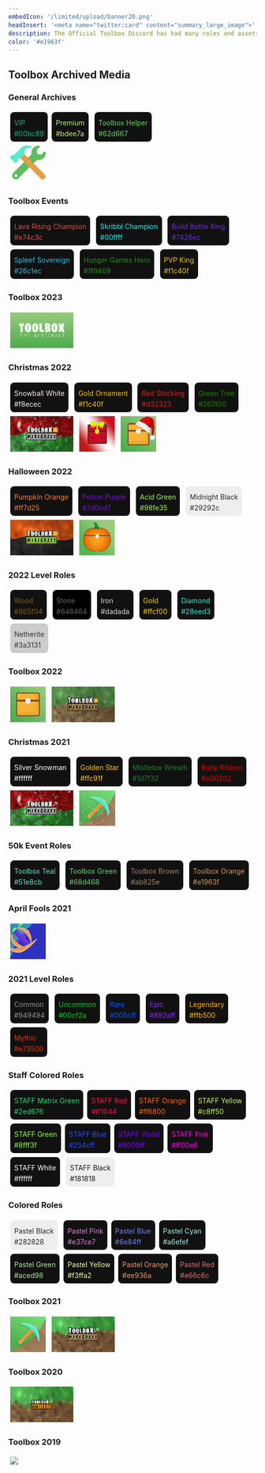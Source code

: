 ```yaml
---
embedIcon: '/limited/upload/banner20.png'
headInsert: '<meta name="twitter:card" content="summary_large_image">'
description: The Official Toolbox Discord has had many roles and assets, whether that be seasonal or to celebrate important milestones. It's likely that none of these colors would ever be known again without archival.
color: '#e1963f'
---
```

## Toolbox Archived Media
<div class="changelog-container">
  <h3>General Archives</h3>
  <div>
    <a class="home-content-container" style="border-radius:8px;background: #111;padding:8px;color:#ccc;display:inline-block;margin:4px;line-height: 0;--color: #00bc88;">
      <p class="dreamsdb infotitle" style="color: var(--color);">VIP</p>
      <p class="dreamsdb infostats" style="display: block;line-height: 16px;margin: 0;color: var(--color);">#00bc88</p>
    </a><a class="home-content-container" style="border-radius:8px;background: #111;padding:8px;color:#ccc;display:inline-block;margin:4px;line-height: 0;--color: #bdee7a;">
      <p class="dreamsdb infotitle" style="color: var(--color);">Premium</p>
      <p class="dreamsdb infostats" style="display: block;line-height: 16px;margin: 0;color: var(--color);">#bdee7a</p>
    </a>
    <a class="home-content-container" style="border-radius:8px;background: #111;padding:8px;color:#ccc;display:inline-block;margin:4px;line-height: 0;--color: #62d667;">
      <p class="dreamsdb infotitle" style="color: var(--color);">Toolbox Helper</p>
      <p class="dreamsdb infostats" style="display: block;line-height: 16px;margin: 0;color: var(--color);">#62d667</p>
    </a><div class="home-content-container" style="justify-content:left">
      <img src="./upload/garoleiconhelper.png">
    </div>
  </div>
</div>
<div class="changelog-container">
  <h3>Toolbox Events</h3>
  <div>
    <a class="home-content-container" style="border-radius:8px;background: #111;padding:8px;color:#ccc;display:inline-block;margin:4px;line-height: 0;--color: #e74c3c;">
      <p class="dreamsdb infotitle" style="color: var(--color);">Lava Rising Champion</p>
      <p class="dreamsdb infostats" style="display: block;line-height: 16px;margin: 0;color: var(--color);">#e74c3c</p>
    </a>
    <a class="home-content-container" style="border-radius:8px;background: #111;padding:8px;color:#ccc;display:inline-block;margin:4px;line-height: 0;--color: #00ffff;">
      <p class="dreamsdb infotitle" style="color: var(--color);">Skribbl Champion</p>
      <p class="dreamsdb infostats" style="display: block;line-height: 16px;margin: 0;color: var(--color);">#00ffff</p>
    </a>
    <a class="home-content-container" style="border-radius:8px;background: #111;padding:8px;color:#ccc;display:inline-block;margin:4px;line-height: 0;--color: #7426ec;">
      <p class="dreamsdb infotitle" style="color: var(--color);">Build Battle King</p>
      <p class="dreamsdb infostats" style="display: block;line-height: 16px;margin: 0;color: var(--color);">#7426ec</p>
    </a>
    <a class="home-content-container" style="border-radius:8px;background: #111;padding:8px;color:#ccc;display:inline-block;margin:4px;line-height: 0;--color: #26c1ec;">
      <p class="dreamsdb infotitle" style="color: var(--color);">Spleef Sovereign</p>
      <p class="dreamsdb infostats" style="display: block;line-height: 16px;margin: 0;color: var(--color);">#26c1ec</p>
    </a>
    <a class="home-content-container" style="border-radius:8px;background: #111;padding:8px;color:#ccc;display:inline-block;margin:4px;line-height: 0;--color: #1f9409;">
      <p class="dreamsdb infotitle" style="color: var(--color);">Hunger Games Hero</p>
      <p class="dreamsdb infostats" style="display: block;line-height: 16px;margin: 0;color: var(--color);">#1f9409</p>
    </a>
    <a class="home-content-container" style="border-radius:8px;background: #111;padding:8px;color:#ccc;display:inline-block;margin:4px;line-height: 0;--color: #f1c40f;">
      <p class="dreamsdb infotitle" style="color: var(--color);">PVP King</p>
      <p class="dreamsdb infostats" style="display: block;line-height: 16px;margin: 0;color: var(--color);">#f1c40f</p>
    </a>
  </div>
</div>
<div class="changelog-container">
  <h3>Toolbox 2023</h3>
  <div>
    <div class="home-content-container" style="justify-content:left">
      <img src="./upload/tb230.png">
    </div>
  </div>
</div>
<div class="changelog-container">
  <h3>Christmas 2022</h3>
  <div>
    <a class="home-content-container" style="border-radius:8px;background: #111;padding:8px;color:#ccc;display:inline-block;margin:4px;line-height: 0;--color: #f8ecec;">
      <p class="dreamsdb infotitle" style="color: var(--color);">Snowball White</p>
      <p class="dreamsdb infostats" style="display: block;line-height: 16px;margin: 0;color: var(--color);">#f8ecec</p>
    </a>
    <a class="home-content-container" style="border-radius:8px;background: #111;padding:8px;color:#ccc;display:inline-block;margin:4px;line-height: 0;--color: #f1c40f;">
      <p class="dreamsdb infotitle" style="color: var(--color);">Gold Ornament</p>
      <p class="dreamsdb infostats" style="display: block;line-height: 16px;margin: 0;color: var(--color);">#f1c40f</p>
    </a>
    <a class="home-content-container" style="border-radius:8px;background: #111;padding:8px;color:#ccc;display:inline-block;margin:4px;line-height: 0;--color: #d32323;">
      <p class="dreamsdb infotitle" style="color: var(--color);">Red Stocking</p>
      <p class="dreamsdb infostats" style="display: block;line-height: 16px;margin: 0;color: var(--color);">#d32323</p>
    </a>
    <a class="home-content-container" style="border-radius:8px;background: #111;padding:8px;color:#ccc;display:inline-block;margin:4px;line-height: 0;--color: #267f00;">
      <p class="dreamsdb infotitle" style="color: var(--color);">Green Tree</p>
      <p class="dreamsdb infostats" style="display: block;line-height: 16px;margin: 0;color: var(--color);">#267f00</p>
    </a>
    <div class="home-content-container" style="justify-content:left">
      <img src="./upload/xmas220.png">
      <img src="./upload/xmas221.gif">
      <img src="./upload/xmas222.png">
    </div>
  </div>
</div>
<div class="changelog-container">
  <h3>Halloween 2022</h3>
  <div>
    <a class="home-content-container" style="border-radius:8px;background: #111;padding:8px;color:#ccc;display:inline-block;margin:4px;line-height: 0;--color: #ff7d25;">
      <p class="dreamsdb infotitle" style="color: var(--color);">Pumpkin Orange</p>
      <p class="dreamsdb infostats" style="display: block;line-height: 16px;margin: 0;color: var(--color);">#ff7d25</p>
    </a>
    <a class="home-content-container" style="border-radius:8px;background: #111;padding:8px;color:#ccc;display:inline-block;margin:4px;line-height: 0;--color: #7d0cd7;">
      <p class="dreamsdb infotitle" style="color: var(--color);">Potion Purple</p>
      <p class="dreamsdb infostats" style="display: block;line-height: 16px;margin: 0;color: var(--color);">#7d0cd7</p>
    </a>
    <a class="home-content-container" style="border-radius:8px;background: #111;padding:8px;color:#ccc;display:inline-block;margin:4px;line-height: 0;--color: #98fe35;">
      <p class="dreamsdb infotitle" style="color: var(--color);">Acid Green</p>
      <p class="dreamsdb infostats" style="display: block;line-height: 16px;margin: 0;color: var(--color);">#98fe35</p>
    </a>
    <a class="home-content-container" style="border-radius:8px;background: #eee;padding:8px;color:#ccc;display:inline-block;margin:4px;line-height: 0;--color: #29292c;">
      <p class="dreamsdb infotitle" style="color: var(--color);">Midnight Black</p>
      <p class="dreamsdb infostats" style="display: block;line-height: 16px;margin: 0;color: var(--color);">#29292c</p>
    </a>
    <div class="home-content-container" style="justify-content:left">
      <img src="./upload/spook220.png">
      <img src="./upload/spook221.png">
    </div>
  </div>
</div>
<div class="changelog-container">
  <h3>2022 Level Roles</h3>
  <div>
    <a class="home-content-container" style="border-radius:8px;background: #111;padding:8px;color:#ccc;display:inline-block;margin:4px;line-height: 0;--color: #865f04;">
      <p class="dreamsdb infotitle" style="color: var(--color);">Wood</p>
      <p class="dreamsdb infostats" style="display: block;line-height: 16px;margin: 0;color: var(--color);">#865f04</p>
    </a>
    <a class="home-content-container" style="border-radius:8px;background: #000;padding:8px;color:#ccc;display:inline-block;margin:4px;line-height: 0;--color: #646464;">
      <p class="dreamsdb infotitle" style="color: var(--color);">Stone</p>
      <p class="dreamsdb infostats" style="display: block;line-height: 16px;margin: 0;color: var(--color);">#646464</p>
    </a>
    <a class="home-content-container" style="border-radius:8px;background: #111;padding:8px;color:#ccc;display:inline-block;margin:4px;line-height: 0;--color: #dadada;">
      <p class="dreamsdb infotitle" style="color: var(--color);">Iron</p>
      <p class="dreamsdb infostats" style="display: block;line-height: 16px;margin: 0;color: var(--color);">#dadada</p>
    </a>
    <a class="home-content-container" style="border-radius:8px;background: #111;padding:8px;color:#ccc;display:inline-block;margin:4px;line-height: 0;--color: #ffcf00;">
      <p class="dreamsdb infotitle" style="color: var(--color);">Gold</p>
      <p class="dreamsdb infostats" style="display: block;line-height: 16px;margin: 0;color: var(--color);">#ffcf00</p>
    </a>
  <a class="home-content-container" style="border-radius:8px;background: #111;padding:8px;color:#ccc;display:inline-block;margin:4px;line-height: 0;--color: #28eed3;">
      <p class="dreamsdb infotitle" style="color: var(--color);">Diamond</p>
      <p class="dreamsdb infostats" style="display: block;line-height: 16px;margin: 0;color: var(--color);">#28eed3</p>
    </a><a class="home-content-container" style="border-radius:8px;background: #ccc;padding:8px;color:#ccc;display:inline-block;margin:4px;line-height: 0;--color: #3a3131;">
      <p class="dreamsdb infotitle" style="color: var(--color);">Netherite</p>
      <p class="dreamsdb infostats" style="display: block;line-height: 16px;margin: 0;color: var(--color);">#3a3131</p>
    </a></div>
</div>
<div class="changelog-container">
  <h3>Toolbox 2022</h3>
  <div>
    <div class="home-content-container" style="justify-content:left">
      <img src="./upload/tb220.png">
      <img src="./upload/tb221.png">
    </div>
  </div>
</div>
<div class="changelog-container">
  <h3>Christmas 2021</h3>
  <div>
    <a class="home-content-container" style="border-radius:8px;background: #111;padding:8px;color:#ccc;display:inline-block;margin:4px;line-height: 0;--color: #ffffff;">
      <p class="dreamsdb infotitle" style="color: var(--color);">Silver Snowman</p>
      <p class="dreamsdb infostats" style="display: block;line-height: 16px;margin: 0;color: var(--color);">#ffffff</p>
    </a>
    <a class="home-content-container" style="border-radius:8px;background: #111;padding:8px;color:#ccc;display:inline-block;margin:4px;line-height: 0;--color: #ffc91f;">
      <p class="dreamsdb infotitle" style="color: var(--color);">Golden Star</p>
      <p class="dreamsdb infostats" style="display: block;line-height: 16px;margin: 0;color: var(--color);">#ffc91f</p>
    </a>
    <a class="home-content-container" style="border-radius:8px;background: #111;padding:8px;color:#ccc;display:inline-block;margin:4px;line-height: 0;--color: #1d7f32;">
      <p class="dreamsdb infotitle" style="color: var(--color);">Mistletoe Wreath</p>
      <p class="dreamsdb infostats" style="display: block;line-height: 16px;margin: 0;color: var(--color);">#1d7f32</p>
    </a>
    <a class="home-content-container" style="border-radius:8px;background: #111;padding:8px;color:#ccc;display:inline-block;margin:4px;line-height: 0;--color: #e00202;">
      <p class="dreamsdb infotitle" style="color: var(--color);">Ruby Ribbon</p>
      <p class="dreamsdb infostats" style="display: block;line-height: 16px;margin: 0;color: var(--color);">#e00202</p>
    </a>
    <div class="home-content-container" style="justify-content:left">
      <img src="./upload/xmas210.png">
      <img src="./upload/xmas211.gif">
    </div>
  </div>
</div>
<div class="changelog-container">
  <h3>50k Event Roles</h3>
  <div>
    <a class="home-content-container" style="border-radius:8px;background: #111;padding:8px;color:#ccc;display:inline-block;margin:4px;line-height: 0;--color: #51e8cb;">
      <p class="dreamsdb infotitle" style="color: var(--color);">Toolbox Teal</p>
      <p class="dreamsdb infostats" style="display: block;line-height: 16px;margin: 0;color: var(--color);">#51e8cb</p>
    </a>
    <a class="home-content-container" style="border-radius:8px;background: #111;padding:8px;color:#ccc;display:inline-block;margin:4px;line-height: 0;--color: #68d468;">
      <p class="dreamsdb infotitle" style="color: var(--color);">Toolbox Green</p>
      <p class="dreamsdb infostats" style="display: block;line-height: 16px;margin: 0;color: var(--color);">#68d468</p>
    </a>
    <a class="home-content-container" style="border-radius:8px;background: #111;padding:8px;color:#ccc;display:inline-block;margin:4px;line-height: 0;--color: #ab825e;">
      <p class="dreamsdb infotitle" style="color: var(--color);">Toolbox Brown</p>
      <p class="dreamsdb infostats" style="display: block;line-height: 16px;margin: 0;color: var(--color);">#ab825e</p>
    </a>
    <a class="home-content-container" style="border-radius:8px;background: #111;padding:8px;color:#ccc;display:inline-block;margin:4px;line-height: 0;--color: #e1963f;">
      <p class="dreamsdb infotitle" style="color: var(--color);">Toolbox Orange</p>
      <p class="dreamsdb infostats" style="display: block;line-height: 16px;margin: 0;color: var(--color);">#e1963f</p>
    </a>
  </div>
</div>
<div class="changelog-container">
  <h3>April Fools 2021</h3>
  <div>
    <div class="home-content-container" style="justify-content:left">
      <img src="./upload/fools210.gif">
    </div>
  </div>
</div>
<div class="changelog-container">
  <h3>2021 Level Roles</h3>
  <div>
    <a class="home-content-container" style="border-radius:8px;background: #111;padding:8px;color:#ccc;display:inline-block;margin:4px;line-height: 0;--color: #949494;">
      <p class="dreamsdb infotitle" style="color: var(--color);">Common</p>
      <p class="dreamsdb infostats" style="display: block;line-height: 16px;margin: 0;color: var(--color);">#949494</p>
    </a>
    <a class="home-content-container" style="border-radius:8px;background: #111;padding:8px;color:#ccc;display:inline-block;margin:4px;line-height: 0;--color: #00cf2a;">
      <p class="dreamsdb infotitle" style="color: var(--color);">Uncommon</p>
      <p class="dreamsdb infostats" style="display: block;line-height: 16px;margin: 0;color: var(--color);">#00cf2a</p>
    </a>
    <a class="home-content-container" style="border-radius:8px;background: #111;padding:8px;color:#ccc;display:inline-block;margin:4px;line-height: 0;--color: #005cff;">
      <p class="dreamsdb infotitle" style="color: var(--color);">Rare</p>
      <p class="dreamsdb infostats" style="display: block;line-height: 16px;margin: 0;color: var(--color);">#005cff</p>
    </a>
    <a class="home-content-container" style="border-radius:8px;background: #111;padding:8px;color:#ccc;display:inline-block;margin:4px;line-height: 0;--color: #892aff;">
      <p class="dreamsdb infotitle" style="color: var(--color);">Epic</p>
      <p class="dreamsdb infostats" style="display: block;line-height: 16px;margin: 0;color: var(--color);">#892aff</p>
    </a>
  <a class="home-content-container" style="border-radius:8px;background: #111;padding:8px;color:#ccc;display:inline-block;margin:4px;line-height: 0;--color: #ffb500;">
      <p class="dreamsdb infotitle" style="color: var(--color);">Legendary</p>
      <p class="dreamsdb infostats" style="display: block;line-height: 16px;margin: 0;color: var(--color);">#ffb500</p>
    </a><a class="home-content-container" style="border-radius:8px;background: #111;padding:8px;color:#ccc;display:inline-block;margin:4px;line-height: 0;--color: #e73500;">
      <p class="dreamsdb infotitle" style="color: var(--color);">Mythic</p>
      <p class="dreamsdb infostats" style="display: block;line-height: 16px;margin: 0;color: var(--color);">#e73500</p>
    </a></div>
</div>
<div class="changelog-container">
  <h3>Staff Colored Roles</h3>
  <div>
    <a class="home-content-container" style="border-radius:8px;background: #111;padding:8px;color:#ccc;display:inline-block;margin:4px;line-height: 0;--color: #2ed676;">
      <p class="dreamsdb infotitle" style="color: var(--color);">STAFF Matrix Green</p>
      <p class="dreamsdb infostats" style="display: block;line-height: 16px;margin: 0;color: var(--color);">#2ed676</p>
    </a><a class="home-content-container" style="border-radius:8px;background: #111;padding:8px;color:#ccc;display:inline-block;margin:4px;line-height: 0;--color: #ff1044;">
      <p class="dreamsdb infotitle" style="color: var(--color);">STAFF Red</p>
      <p class="dreamsdb infostats" style="display: block;line-height: 16px;margin: 0;color: var(--color);">#ff1044</p>
    </a><a class="home-content-container" style="border-radius:8px;background: #111;padding:8px;color:#ccc;display:inline-block;margin:4px;line-height: 0;--color: #ff6800;">
      <p class="dreamsdb infotitle" style="color: var(--color);">STAFF Orange</p>
      <p class="dreamsdb infostats" style="display: block;line-height: 16px;margin: 0;color: var(--color);">#ff6800</p>
    </a><a class="home-content-container" style="border-radius:8px;background: #111;padding:8px;color:#ccc;display:inline-block;margin:4px;line-height: 0;--color: #c8ff50;">
      <p class="dreamsdb infotitle" style="color: var(--color);">STAFF Yellow</p>
      <p class="dreamsdb infostats" style="display: block;line-height: 16px;margin: 0;color: var(--color);">#c8ff50</p>
    </a><a class="home-content-container" style="border-radius:8px;background: #111;padding:8px;color:#ccc;display:inline-block;margin:4px;line-height: 0;--color: #8fff3f;">
      <p class="dreamsdb infotitle" style="color: var(--color);">STAFF Green</p>
      <p class="dreamsdb infostats" style="display: block;line-height: 16px;margin: 0;color: var(--color);">#8fff3f</p>
    </a><a class="home-content-container" style="border-radius:8px;background: #111;padding:8px;color:#ccc;display:inline-block;margin:4px;line-height: 0;--color: #254cff;">
      <p class="dreamsdb infotitle" style="color: var(--color);">STAFF Blue</p>
      <p class="dreamsdb infostats" style="display: block;line-height: 16px;margin: 0;color: var(--color);">#254cff</p>
    </a><a class="home-content-container" style="border-radius:8px;background: #111;padding:8px;color:#ccc;display:inline-block;margin:4px;line-height: 0;--color: #8000ff;">
      <p class="dreamsdb infotitle" style="color: var(--color);">STAFF Violet</p>
      <p class="dreamsdb infostats" style="display: block;line-height: 16px;margin: 0;color: var(--color);">#8000ff</p>
    </a><a class="home-content-container" style="border-radius:8px;background: #111;padding:8px;color:#ccc;display:inline-block;margin:4px;line-height: 0;--color: #ff00e6;">
      <p class="dreamsdb infotitle" style="color: var(--color);">STAFF Pink</p>
      <p class="dreamsdb infostats" style="display: block;line-height: 16px;margin: 0;color: var(--color);">#ff00e6</p>
    </a><a class="home-content-container" style="border-radius:8px;background: #111;padding:8px;color:#ccc;display:inline-block;margin:4px;line-height: 0;--color: #fff;">
      <p class="dreamsdb infotitle" style="color: var(--color);">STAFF White</p>
      <p class="dreamsdb infostats" style="display: block;line-height: 16px;margin: 0;color: var(--color);">#ffffff</p>
    </a>
  <a class="home-content-container" style="border-radius:8px;background: #eee;padding:8px;color:#ccc;display:inline-block;margin:4px;line-height: 0;--color: #181818;">
      <p class="dreamsdb infotitle" style="color: var(--color);">STAFF Black</p>
      <p class="dreamsdb infostats" style="display: block;line-height: 16px;margin: 0;color: var(--color);">#181818</p>
    </a></div>
</div>
<div class="changelog-container">
  <h3>Colored Roles</h3>
  <div>
    <a class="home-content-container" style="border-radius:8px;background: #eee;padding:8px;color:#ccc;display:inline-block;margin:4px;line-height: 0;--color: #282828;">
      <p class="dreamsdb infotitle" style="color: var(--color);">Pastel Black</p>
      <p class="dreamsdb infostats" style="display: block;line-height: 16px;margin: 0;color: var(--color);">#282828</p>
    </a>
  <a class="home-content-container" style="border-radius:8px;background: #111;padding:8px;color:#ccc;display:inline-block;margin:4px;line-height: 0;--color: #e37ce7;">
      <p class="dreamsdb infotitle" style="color: var(--color);">Pastel Pink</p>
      <p class="dreamsdb infostats" style="display: block;line-height: 16px;margin: 0;color: var(--color);">#e37ce7</p>
    </a><a class="home-content-container" style="border-radius:8px;background: #111;padding:8px;color:#ccc;display:inline-block;margin:4px;line-height: 0;--color: #6e84ff;">
      <p class="dreamsdb infotitle" style="color: var(--color);">Pastel Blue</p>
      <p class="dreamsdb infostats" style="display: block;line-height: 16px;margin: 0;color: var(--color);">#6e84ff</p>
    </a><a class="home-content-container" style="border-radius:8px;background: #111;padding:8px;color:#ccc;display:inline-block;margin:4px;line-height: 0;--color: #a6efef;">
      <p class="dreamsdb infotitle" style="color: var(--color);">Pastel Cyan</p>
      <p class="dreamsdb infostats" style="display: block;line-height: 16px;margin: 0;color: var(--color);">#a6efef</p>
    </a><a class="home-content-container" style="border-radius:8px;background: #111;padding:8px;color:#ccc;display:inline-block;margin:4px;line-height: 0;--color: #aced98;">
      <p class="dreamsdb infotitle" style="color: var(--color);">Pastel Green</p>
      <p class="dreamsdb infostats" style="display: block;line-height: 16px;margin: 0;color: var(--color);">#aced98</p>
    </a><a class="home-content-container" style="border-radius:8px;background: #111;padding:8px;color:#ccc;display:inline-block;margin:4px;line-height: 0;--color: #f3ffa2;">
      <p class="dreamsdb infotitle" style="color: var(--color);">Pastel Yellow</p>
      <p class="dreamsdb infostats" style="display: block;line-height: 16px;margin: 0;color: var(--color);">#f3ffa2</p>
    </a><a class="home-content-container" style="border-radius:8px;background: #111;padding:8px;color:#ccc;display:inline-block;margin:4px;line-height: 0;--color: #ee936a;">
      <p class="dreamsdb infotitle" style="color: var(--color);">Pastel Orange</p>
      <p class="dreamsdb infostats" style="display: block;line-height: 16px;margin: 0;color: var(--color);">#ee936a</p>
    </a><a class="home-content-container" style="border-radius:8px;background: #111;padding:8px;color:#ccc;display:inline-block;margin:4px;line-height: 0;--color: #e66c6c;">
      <p class="dreamsdb infotitle" style="color: var(--color);">Pastel Red</p>
      <p class="dreamsdb infostats" style="display: block;line-height: 16px;margin: 0;color: var(--color);">#e66c6c</p>
    </a></div>
</div>
<div class="changelog-container">
  <h3>Toolbox 2021</h3>
  <div>
    <div class="home-content-container" style="justify-content:left">
      <img src="./upload/tb210.png">
      <img src="./upload/tb211.png">
    </div>
  </div>
</div>
<div class="changelog-container">
  <h3>Toolbox 2020</h3>
  <div>
    <div class="home-content-container" style="justify-content:left">
      <img src="./upload/tb200.png">
    </div>
  </div>
</div>
<div class="changelog-container">
  <h3>Toolbox 2019</h3>
  <div>
    <div class="home-content-container" style="justify-content:left">
      <img src="./upload/tb190.png">
    </div>
  </div>
</div>
<style>
  .changelog-container>div>div>img {
    margin: 4px;
    height: 72px;
    image-rendering: pixelated
  }
</style>
